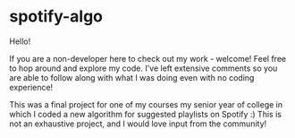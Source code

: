# spotify-algo
Hello!

If you are a non-developer here to check out my work - welcome! Feel free to hop around and explore my code. I've left extensive comments so you are able to follow along with what I was doing even with no coding experience!


This was a final project for one of my courses my senior year of college in which I coded a new algorithm for suggested playlists on Spotify :)
This is not an exhaustive project, and I would love input from the community! 
